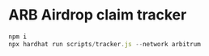 # ARB Airdrop claim tracker

```jsx
npm i
npx hardhat run scripts/tracker.js --network arbitrum
```
